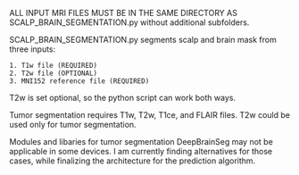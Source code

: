 ALL INPUT MRI FILES MUST BE IN THE SAME DIRECTORY AS SCALP_BRAIN_SEGMENTATION.py without additional subfolders.

SCALP_BRAIN_SEGMENTATION.py segments scalp and brain mask from three inputs:

	1. T1w file (REQUIRED)
	2. T2w file (OPTIONAL)
	3. MNI152 reference file (REQUIRED)

T2w is set optional, so the python script can work both ways.

Tumor segmentation requires T1w, T2w, T1ce, and FLAIR files. T2w could be used only for tumor segmentation.

Modules and libaries for tumor segmentation DeepBrainSeg may not be applicable in some devices. I am currently finding alternatives for those cases, while finalizing the architecture for the prediction algorithm. 

